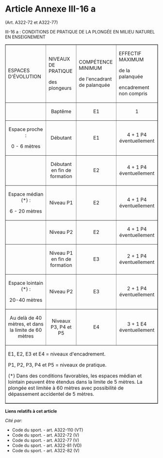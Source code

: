 # Article Annexe III-16 a

(Art. A322-72 et A322-77)

III-16 a : CONDITIONS DE PRATIQUE DE LA PLONGÉE EN MILIEU NATUREL EN ENSEIGNEMENT 

<table align="center" width="680" border="1">
  <tbody>
    <tr>
      <td>

ESPACES D'ÉVOLUTION

</td>
      <td>

NIVEAUX DE PRATIQUE

des plongeurs

</td>
      <td>

COMPÉTENCE MINIMUM

de l'encadrant de palanquée

</td>
      <td colspan="2">

EFFECTIF MAXIMUM

de la palanquée

encadrement non compris

</td>
    </tr>
    <tr>
      <td align="center">

</td>
      <td align="center">

Baptême

</td>
      <td align="center">

E1

</td>
      <td align="center">

1

</td>
    </tr>
    <tr>
      <td align="center">

Espace proche :

0 - 6 mètres

</td>
      <td align="center">

Débutant

</td>
      <td align="center">

E1

</td>
      <td align="center">

4 + 1 P4 éventuellement

</td>
    </tr>
    <tr>
      <td align="center">

</td>
      <td align="center">

Débutant en fin de formation

</td>
      <td align="center">

E2

</td>
      <td align="center">

4 + 1 P4 éventuellement

</td>
    </tr>
    <tr>
      <td align="center">

Espace médian (*) :

6 - 20 mètres

</td>
      <td align="center">

Niveau P1

</td>
      <td align="center">

E2

</td>
      <td align="center">

4 + 1 P4 éventuellement

</td>
    </tr>
    <tr>
      <td align="center">

</td>
      <td align="center">

Niveau P2

</td>
      <td align="center">

E2

</td>
      <td align="center">

4 + 1 P4 éventuellement

</td>
    </tr>
    <tr>
      <td align="center">

</td>
      <td align="center">

Niveau P1 en fin de formation

</td>
      <td align="center">

E3

</td>
      <td align="center">

2 + 1 P4 éventuellement

</td>
    </tr>
    <tr>
      <td align="center">

Espace lointain (*) :

20-40 mètres

</td>
      <td align="center">

Niveau P2

</td>
      <td align="center">

E3

</td>
      <td align="center">

2 + 1 P4 éventuellement

</td>
    </tr>
    <tr>
      <td align="center">

Au delà de 40 mètres, et dans la limite de 60 mètres

</td>
      <td align="center">

Niveaux P3, P4 et P5

</td>
      <td align="center">

E4

</td>
      <td align="center">

3 + 1 E4 éventuellement

</td>
    </tr>
    <tr>
      <td colspan="5">

E1, E2, E3 et E4 = niveaux d'encadrement.

P1, P2, P3, P4 et P5 = niveaux de pratique.

(*) Dans des conditions favorables, les espaces médian et lointain peuvent être étendus dans la limite de 5 mètres. La
plongée est limitée à 60 mètres avec possibilité de dépassement accidentel de 5 mètres.

</td>
    </tr>
  </tbody>
</table>

**Liens relatifs à cet article**

_Cité par_:

  - Code du sport. - art. A322-110 (VT)
  - Code du sport. - art. A322-72 (V)
  - Code du sport. - art. A322-77 (V)
  - Code du sport. - art. A322-81 (VD)
  - Code du sport. - art. A322-82 (V)
